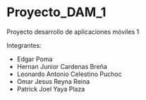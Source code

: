 # Proyecto_DAM_1

Proyecto desarrollo de aplicaciones móviles 1

Integrantes:
* Edgar Poma
* Hernan Junior Cardenas Breña
* Leonardo Antonio Celestino Puchoc
* Omar Jesus Reyna Reina
* Patrick Joel Yaya Plaza

